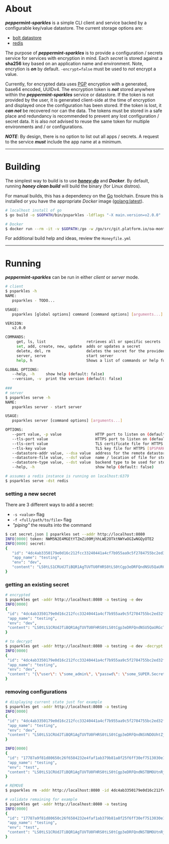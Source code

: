 # About
**_peppermint-sparkles_** is a simple CLI client and service backed by a configurable key/value datastore. The current storage options are:

* [bolt datastore](https://github.com/boltdb/bolt)
* [redis](https://redis.io/) 

The purpose of **_peppermint-sparkles_** is to provide a configuration / secrets service for services with encryption in mind. Each _secret_ is stored against a **sha256** key based on an application name and environment. Note, encrytion is **_on_** by default. `-encrypt=false` must be used to _not_ encrypt a value.

Currently, for encrypted data uses [PGP](http://www.pgpi.org/doc/pgpintro/) encryption with a generated, base64 encoded, UUIDv4. The encryption token is **_not_** stored anywhere within the **_peppermint-sparkles_** service or datastore. If the token is not provided by the user, it is generated client-side at the time of encryption and displayed once the configuration has been stored. If the token is lost, it **_can not_** be recovered nor can the data. The tokens must be stored in a safe place and redundancy is recommended to prevent any lost configuration / secret data. It is also _not_ advised to reuse the same token for multiple environments and / or configurations.

**_NOTE_**: By design, there is no option to list out all apps / secrets. A request to the service **_must_** include the app name at a minimum.

---

# Building

The simplest way to build is to use [**_honey-do_**](https://github.com/elliottpolk/honey-do) and **_Docker_**. By default, running **_honey clean build_** will build the binary (for Linux distros).

For manual builds, this has a dependency on the [Go](https://golang.org) toolchain. Ensure this is installed or you have the appropriate _Docker_ image ([golang:latest](https://hub.docker.com/_/golang/)).

```bash
# localhost install of go
$ go build -o $GOPATH/bin/psparkles -ldflags "-X main.version=v2.0.0"

# Docker
$ docker run --rm -it -v $GOPATH:/go -w /go/src/git.platform.io/oa-montreal/peppermint-sparkles golang:latest /bin/bash -c 'go build -o $GOPATH/bin/psparkles -ldflags \"-X main.version=v2.0.0\"'
```

For additional build help and ideas, review the `Honeyfile.yml`
 
---

# Running

**_peppermint-sparkles_** can be run in either _client_ or _server_ mode.

```bash
# client
$ psparkles -h
NAME:
   psparkles - TODO...

USAGE:
   psparkles [global options] command [command options] [arguments...]

VERSION:
   v2.0.0

COMMANDS:
     get, ls, list                  retrieves all or specific secrets
     set, add, create, new, update  adds or updates a secret
     delete, del, rm                deletes the secret for the provided app name and optional environment
     server, serve                  start server
     help, h                        Shows a list of commands or help for one command

GLOBAL OPTIONS:
   --help, -h     show help (default: false)
   --version, -v  print the version (default: false)
      
###
# server
$ psparkles serve -h
NAME:
   psparkles server - start server

USAGE:
   psparkles server [command options] [arguments...]

OPTIONS:
   --port value, -p value               HTTP port to listen on (default: "8080") [$PSPARKLES_HTTP_PORT]
   --tls-port value                     HTTPS port to listen on (default: "8443") [$PSPARKLES_HTTPS_PORT]
   --tls-cert value                     TLS certificate file for HTTPS [$PSPARKLES_TLS_CERT]
   --tls-key value                      TLS key file for HTTPS [$PSPARKLES_TLS_KEY]
   --datastore-addr value, --dsa value  address for the remote datastore (default: "localhost:6379") [$PSPARKLES_DS_ADDR]
   --datastore-file value, --dsf value  name / location of file for storing secrets (default: "/var/lib/peppermint-sparkles/psparkles.db") [$PSPARKLES_DS_FILE]
   --datastore-type value, --dst value  backend type to be used for storage (default: "file") [$PSPARKLES_DS_TYPE]
   --help, -h                           show help (default: false)

# assumes a redis instance is running on localhost:6379
$ psparkles serve -dst redis
```

### setting a new secret
There are 3 different ways to add a secret:

* `-s <value>` flag
* `-f <full/path/to/file>` flag
* _"piping"_ the results into the command

```bash
$ cat secret.json | psparkles set --addr http://localhost:8080
INFO[0000] token: NWM5N2E4MGEtYTZmZi00MjhhLWE2OTktNWYwOGIwNGQyOTE2
INFO[0000] secret:
{
   "id": "4dc4ab3350179e0d16c212fcc33240441a4cf7b955aa9c5f2784755bc2ed32f7",
   "app_name": "testing",
   "env": "dev",
   "content": "LS0tLS1CRUdJTiBQR1AgTUVTU0FHRS0tLS0tCgp3eDRFQndNSU5QaURGcTJXQ0dKZ2VoVW91OGNCSmhpcEpMS2FJdUkwUHFiUzRBSGtqaVlCaWt3Ry9sYm45NnFECjdJc0V0dUhEWCtDejROUGhHOVhnZCtKTmtzdzc0SDdsbGVydkZlaGxJcG9vSmN1ejV5Sjg2TVM1OW5EUWJWVnQKbWJGaE5wM2d1eWZnKytUbE1DNUhOeWh3WlE3NnRSUEI3VGk0NEFUaktlREhuSUpVZEZUZ29PR2lrK0NBNEdyZwpsdVIxTlZkdnRJUWdkUVNtYUwrdmp3VUs0bk5Fayt6aHNMa0EKPVcyMWIKLS0tLS1FTkQgUEdQIE1FU1NBR0UtLS0tLQ=="
}
```

### getting an existing secret

```bash
# encrypted
$ psparkles get -addr http://localhost:8080 -a testing -e dev
INFO[0000]
{
 "id": "4dc4ab3350179e0d16c212fcc33240441a4cf7b955aa9c5f2784755bc2ed32f7",
 "app_name": "testing",
 "env": "dev",
 "content": "LS0tLS1CRUdJTiBQR1AgTUVTU0FHRS0tLS0tCgp3eDRFQndNSU5QaURGcTJXQ0dKZ2VoVW91OGNCSmhpcEpMS2FJdUkwUHFiUzRBSGtqaVlCaWt3Ry9sYm45NnFECjdJc0V0dUhEWCtDejROUGhHOVhnZCtKTmtzdzc0SDdsbGVydkZlaGxJcG9vSmN1ejV5Sjg2TVM1OW5EUWJWVnQKbWJGaE5wM2d1eWZnKytUbE1DNUhOeWh3WlE3NnRSUEI3VGk0NEFUaktlREhuSUpVZEZUZ29PR2lrK0NBNEdyZwpsdVIxTlZkdnRJUWdkUVNtYUwrdmp3VUs0bk5Fayt6aHNMa0EKPVcyMWIKLS0tLS1FTkQgUEdQIE1FU1NBR0UtLS0tLQ=="
}

# to decrypt
$ psparkles get -addr http://localhost:8080 -a testing -e dev -decrypt -t NWM5N2E4MGEtYTZmZi00MjhhLWE2OTktNWYwOGIwNGQyOTE2
INFO[0000]
{
 "id": "4dc4ab3350179e0d16c212fcc33240441a4cf7b955aa9c5f2784755bc2ed32f7",
 "app_name": "testing",
 "env": "dev",
 "content": "{\"user\": \"some_admin\", \"passwd\": \"some_SUPER.Secret#Value\"}"
}
```

### removing configurations

```bash
# displaying current state just for example
$ psparkles get -addr http://localhost:8080 -a testing 
INFO[0000]
{
 "id": "4dc4ab3350179e0d16c212fcc33240441a4cf7b955aa9c5f2784755bc2ed32f7",
 "app_name": "testing",
 "env": "dev",
 "content": "LS0tLS1CRUdJTiBQR1AgTUVTU0FHRS0tLS0tCgp3eDRFQndNSVNDOUhtZjRGTHA5Z3hhOFY3ODFlM3lqaEtuODJ6VlZCR2NUUzRBSGs1QmVDU0dnWEx3VGNkczY4Cnp4MWhwZUU2MitEZTRBamhGOHZnU3VMa0RpdTg0UHpsTVpyV2VEREVuTk96eWFFblVtODQzejlua1JJckd1eUsKdjZ0cXYwSk94dFBnRGVSVFljZGN2bnptR0Rielo0M3c5TDZjNERYalNRYmFIZGRabmpmZ2NlSEhJdURHNEF6ZwpTT1FmQ01oUVlCS3BqSlVYM2YyeEpPNjM0bGNnaW5yaHgzd0EKPVdFai8KLS0tLS1FTkQgUEdQIE1FU1NBR0UtLS0tLQ=="
}

INFO[0000]
{
 "id": "17787a9f81d80650c26f6584232e4faf1ab379b81a8f25f6ff30ef7513030e15",
 "app_name": "testing",
 "env": "test",
 "content": "LS0tLS1CRUdJTiBQR1AgTUVTU0FHRS0tLS0tCgp3eDRFQndNSTBMOUtnRjErWTRGZ1BHSTRyNEFKZWF5ZzFZNXpBTFozdzEvUzRBSGtFa2h3NmlzbDVhR3JBY3l6CnBXWEw1K0VxSE9BbzRNamgvTWJnWE9LR2NVK0c0S0hsWUU2ZFBLYUFjOHU5eG9aYVNOWDluOHJJVkdHVFc5ajkKRk9LSUoxbUVEMVRnMmVSQkN5alZoWWxWcGlUK21RUzJDU0JDNEwzakY2b2hHV1pxRkh2Z1BlR1RVK0MvNEtMZwo4T1FwV0FwUithZ2NBRVprT1NDM05aWEM0bVQrK3ZIaDF4b0EKPUhOKzcKLS0tLS1FTkQgUEdQIE1FU1NBR0UtLS0tLQ=="
}

# REMOVE
$ psparkles rm -addr http://localhost:8080 -id 4dc4ab3350179e0d16c212fcc33240441a4cf7b955aa9c5f2784755bc2ed32f7

# validate remaining for example
$ psparkles get -addr http://localhost:8080 -a testing
INFO[0000]
{
 "id": "17787a9f81d80650c26f6584232e4faf1ab379b81a8f25f6ff30ef7513030e15",
 "app_name": "testing",
 "env": "test",
 "content": "LS0tLS1CRUdJTiBQR1AgTUVTU0FHRS0tLS0tCgp3eDRFQndNSTBMOUtnRjErWTRGZ1BHSTRyNEFKZWF5ZzFZNXpBTFozdzEvUzRBSGtFa2h3NmlzbDVhR3JBY3l6CnBXWEw1K0VxSE9BbzRNamgvTWJnWE9LR2NVK0c0S0hsWUU2ZFBLYUFjOHU5eG9aYVNOWDluOHJJVkdHVFc5ajkKRk9LSUoxbUVEMVRnMmVSQkN5alZoWWxWcGlUK21RUzJDU0JDNEwzakY2b2hHV1pxRkh2Z1BlR1RVK0MvNEtMZwo4T1FwV0FwUithZ2NBRVprT1NDM05aWEM0bVQrK3ZIaDF4b0EKPUhOKzcKLS0tLS1FTkQgUEdQIE1FU1NBR0UtLS0tLQ=="
}
```
